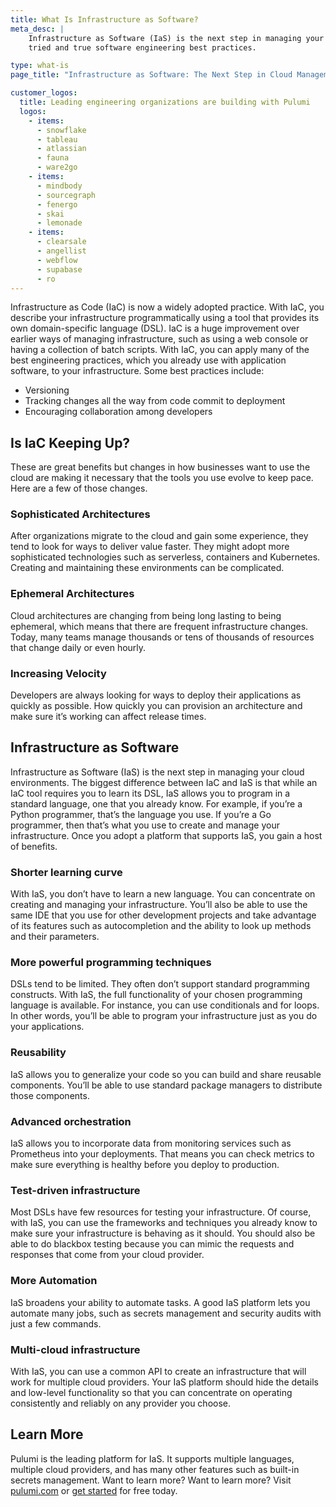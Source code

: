```yaml
---
title: What Is Infrastructure as Software?
meta_desc: |
    Infrastructure as Software (IaS) is the next step in managing your cloud environments by adopting
    tried and true software engineering best practices.

type: what-is
page_title: "Infrastructure as Software: The Next Step in Cloud Management"

customer_logos:
  title: Leading engineering organizations are building with Pulumi
  logos:
    - items:
      - snowflake
      - tableau
      - atlassian
      - fauna
      - ware2go
    - items:
      - mindbody
      - sourcegraph
      - fenergo
      - skai
      - lemonade
    - items:
      - clearsale
      - angellist
      - webflow
      - supabase
      - ro
---
```


Infrastructure as Code (IaC) is now a widely adopted practice. With IaC, you describe your infrastructure programmatically using a tool that provides its own domain-specific language (DSL). IaC is a huge improvement over earlier ways of managing infrastructure, such as using a web console or having a collection of batch scripts. With IaC, you can apply many of the best engineering practices, which you already use with application software, to your infrastructure. Some best practices include:

- Versioning
- Tracking changes all the way from code commit to deployment
- Encouraging collaboration among developers

## Is IaC Keeping Up?

These are great benefits but changes in how businesses want to use the cloud are making it necessary that the tools you use evolve to keep pace. Here are a few of those changes.

### Sophisticated Architectures

After organizations migrate to the cloud and gain some experience, they tend to look for ways to deliver value faster. They might adopt more sophisticated technologies such as serverless, containers and Kubernetes. Creating and maintaining these environments can be complicated.

### Ephemeral Architectures

Cloud architectures are changing from being long lasting to being ephemeral, which means that there are frequent infrastructure changes. Today, many teams manage thousands or tens of thousands of resources that change daily or even hourly.

### Increasing Velocity

Developers are always looking for ways to deploy their applications as quickly as possible. How quickly you can provision an architecture and make sure it’s working can affect release times.

## Infrastructure as Software

Infrastructure as Software (IaS) is the next step in managing your cloud environments. The biggest difference between IaC and IaS is that while an IaC tool requires you to learn its DSL, IaS allows you to program in a standard language, one that you already know. For example, if you’re a Python programmer, that’s the language you use. If you’re a Go programmer, then that’s what you use to create and manage your infrastructure. Once you adopt a platform that supports IaS, you gain a host of benefits.

### Shorter learning curve

With IaS, you don’t have to learn a new language. You can concentrate on creating and managing your infrastructure. You’ll also be able to use the same IDE that you use for other development projects and take advantage of its features such as autocompletion and the ability to look up methods and their parameters.

### More powerful programming techniques

DSLs tend to be limited. They often don’t support standard programming constructs. With IaS, the full functionality of your chosen programming language is available. For instance, you can use conditionals and for loops. In other words, you’ll be able to program your infrastructure just as you do your applications.

### Reusability

IaS allows you to generalize your code so you can build and share reusable components. You’ll be able to use standard package managers to distribute those components.

### Advanced orchestration

IaS allows you to incorporate data from monitoring services such as Prometheus into your deployments. That means you can check metrics to make sure everything is healthy before you deploy to production.

### Test-driven infrastructure

Most DSLs have few resources for testing your infrastructure. Of course, with IaS, you can use the frameworks and techniques you already know to make sure your infrastructure is behaving as it should. You should also be able to do blackbox testing because you can mimic the requests and responses that come from your cloud provider.

### More Automation

IaS broadens your ability to automate tasks. A good IaS platform lets you automate many jobs, such as secrets management and security audits with just a few commands.

### Multi-cloud infrastructure

With IaS, you can use a common API to create an infrastructure that will work for multiple cloud providers. Your IaS platform should hide the details and low-level functionality so that you can concentrate on operating consistently and reliably on any provider you choose.

## Learn More

Pulumi is the leading platform for IaS. It supports multiple languages, multiple cloud providers, and has many other features such as built-in secrets management. Want to learn more? Want to learn more? Visit [pulumi.com](/) or [get started](/docs/get-started/) for free today.
